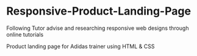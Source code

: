 # Responsive-Product-Landing-Page

Following Tutor advise and researching responsive web designs through online tutorials

Product landing page for Adidas trainer using HTML & CSS
